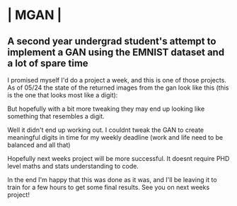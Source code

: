 # | MGAN |
## A second year undergrad student's attempt to implement a GAN using the EMNIST dataset and a lot of spare time

I promised myself I'd do a project a week, and this is one of those projects. As of 05/24 the state of the returned images from the gan look like this (this is the one that looks most like a digit):

But hopefully with a bit more tweaking they may end up looking like something that resembles a digit.

Well it didn't end up working out. I couldnt tweak the GAN to create meaningful digits in time for my weekly deadline (work and life need to be balanced and all that)

Hopefully next weeks project will be more successful. It doesnt require PHD level maths and stats understanding to code.

In the end I'm happy that this was done as it was, and I'll be leaving it to train for a few hours to get some final results. See you on next weeks project! 

